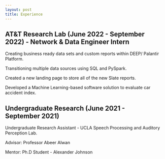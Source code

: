 ```yaml
---
layout: post
title: Experience
---
```


## AT&T Research Lab (June 2022 - September 2022) - Network & Data Engineer Intern

Creating business ready data sets and custom reports within DEEP/ Palantir Platform.

Transitioning multiple data sources using SQL and PySpark.

Created a new landing page to store all of the new Slate reports.

Developed a Machine Learning-based software solution to evaluate car accident index.

## Undergraduate Research (June 2021 - September 2021)

Undergraduate Research Assistant - UCLA Speech Processing and Auditory Perception Lab.

Advisor: Professor Abeer Alwan

Mentor: Ph.D Student - Alexander Johnson

